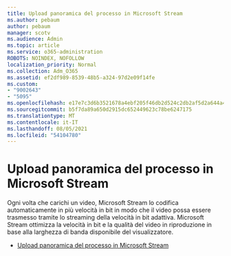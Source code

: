 ```yaml
---
title: Upload panoramica del processo in Microsoft Stream
ms.author: pebaum
author: pebaum
manager: scotv
ms.audience: Admin
ms.topic: article
ms.service: o365-administration
ROBOTS: NOINDEX, NOFOLLOW
localization_priority: Normal
ms.collection: Adm_O365
ms.assetid: ef2df989-8539-48b5-a324-97d2e09f14fe
ms.custom:
- "9002643"
- "5095"
ms.openlocfilehash: e17e7c3d6b3521678a4ebf205f46db2d524c2db2af5d2a644a4c1c80b016b9cf
ms.sourcegitcommit: b5f7da89a650d2915dc652449623c78be6247175
ms.translationtype: MT
ms.contentlocale: it-IT
ms.lasthandoff: 08/05/2021
ms.locfileid: "54104780"
---
```

# <a name="upload-process-overview-in-microsoft-stream"></a>Upload panoramica del processo in Microsoft Stream

Ogni volta che carichi un video, Microsoft Stream lo codifica automaticamente in più velocità in bit in modo che il video possa essere trasmesso tramite lo streaming della velocità in bit adattiva. Microsoft Stream ottimizza la velocità in bit e la qualità del video in riproduzione in base alla larghezza di banda disponibile del visualizzatore.

- [Upload panoramica del processo in Microsoft Stream](/stream/upload-process-overview)
